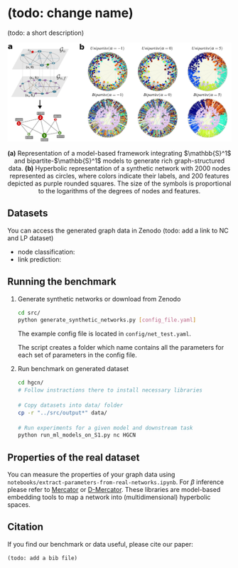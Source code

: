 # (todo: change name)

(todo: a short description)


![](images/fig1.jpg)
<p align="center">
<b>(a)</b> Representation of a model-based framework integrating $\mathbb{S}^1$ and bipartite-$\mathbb{S}^1$ models to generate rich graph-structured data. <b>(b)</b> Hyperbolic representation of a synthetic network with 2000 nodes represented as circles, where colors indicate their labels, and 200 features depicted as purple rounded squares. The size of the symbols is proportional to the logarithms of the degrees of nodes and features.
</p>


## Datasets

You can access the generated graph data in Zenodo (todo: add a link to NC and LP dataset)

- node classification: 
- link prediction:   


## Running the benchmark

1. Generate synthetic networks or download from Zenodo

    ```bash
    cd src/
    python generate_synthetic_networks.py [config_file.yaml]
    ```

    The example config file is located in `config/net_test.yaml`. 
    
    The script creates a folder which name contains all the parameters for each set of parameters in the config file.


2. Run benchmark on generated dataset

    ```bash
    cd hgcn/
    # Follow instractions there to install necessary libraries
    
    # Copy datasets into data/ folder
    cp -r "../src/output*" data/

    # Run experiments for a given model and downstream task
    python run_ml_models_on_S1.py nc HGCN
    ```


## Properties of the real dataset

You can measure the properties of your graph data using `notebooks/extract-parameters-from-real-networks.ipynb`. For $\beta$ inference please refer to [Mercator](https://github.com/networkgeometry/mercator) or [D-Mercator](https://github.com/networkgeometry/d-mercator). These libraries are model-based embedding tools to map a network into (multidimensional) hyperbolic spaces.


## Citation

If you find our benchmark or data useful, please cite our paper:

```
(todo: add a bib file)
```